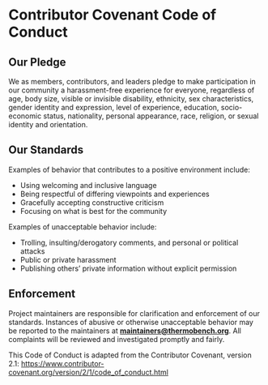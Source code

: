 # Contributor Covenant Code of Conduct

## Our Pledge
We as members, contributors, and leaders pledge to make participation in our
community a harassment-free experience for everyone, regardless of age, body
size, visible or invisible disability, ethnicity, sex characteristics, gender
identity and expression, level of experience, education, socio-economic status,
nationality, personal appearance, race, religion, or sexual identity and
orientation.

## Our Standards
Examples of behavior that contributes to a positive environment include:
- Using welcoming and inclusive language
- Being respectful of differing viewpoints and experiences
- Gracefully accepting constructive criticism
- Focusing on what is best for the community

Examples of unacceptable behavior include:
- Trolling, insulting/derogatory comments, and personal or political attacks
- Public or private harassment
- Publishing others’ private information without explicit permission

## Enforcement
Project maintainers are responsible for clarification and enforcement of our
standards. Instances of abusive or otherwise unacceptable behavior may be
reported to the maintainers at **maintainers@thermobench.org**. All complaints
will be reviewed and investigated promptly and fairly.

This Code of Conduct is adapted from the Contributor Covenant,
version 2.1: https://www.contributor-covenant.org/version/2/1/code_of_conduct.html

